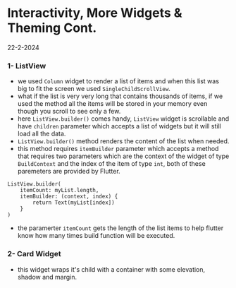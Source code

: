 # Interactivity, More Widgets & Theming Cont.
22-2-2024

### 1- ListView
* we used `Column` widget to render a list of items and when this list was big to fit the screen we used `SingleChildScrollView`.
* what if the list is very very long that contains thousands of items, if we used the method all the items will be stored in your memory even though you scroll to see only a few.
* here `ListView.builder()` comes handy, `ListView` widget is scrollable and have `children` parameter which accepts a list of widgets but it will still load all the data.
* `ListView.builder()` method renders the content of the list when needed.
* this method requires `itemBuilder` parameter which accepts a method that requires two parameters which are the context  of the widget of type `BuildContext` and the index of the item of type `int`, both of these paremeters are provided by Flutter.
```
ListView.builder(
    itemCount: myList.length,
    itemBuilder: (context, index) {
        return Text(myList[index])
    }
)
```
* the paramerter `itemCount` gets the length of the list items to help flutter know how many times build function will be executed.

### 2- Card Widget
* this widget wraps it's child with a container with some elevation, shadow and margin.

